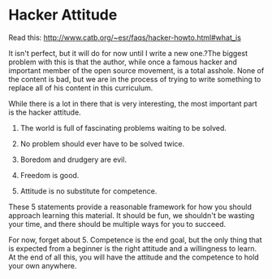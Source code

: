 # Hacker Attitude
Read this: <http://www.catb.org/~esr/faqs/hacker-howto.html#what_is> 

It isn't perfect, but it will do for now until I write a new one.?The biggest problem with this is that the author, while once a famous hacker and important member of the open source movement, is a total asshole. None of the content is bad, but we are in the process of trying to write something to replace all of his content in this curriculum.

While there is a lot in there that is very interesting, the most important part is the hacker attitude.

1. The world is full of fascinating problems waiting to be solved.

2. No problem should ever have to be solved twice.

3. Boredom and drudgery are evil.

4. Freedom is good.

5. Attitude is no substitute for competence.

These 5 statements provide a reasonable framework for how you should approach learning this material. It should be fun, we shouldn't be wasting your time, and there should be multiple ways for you to succeed.

For now, forget about 5. Competence is the end goal, but the only thing that is expected from a beginner is the right attitude and a willingness to learn. At the end of all this, you will have the attitude and the competence to hold your own anywhere.